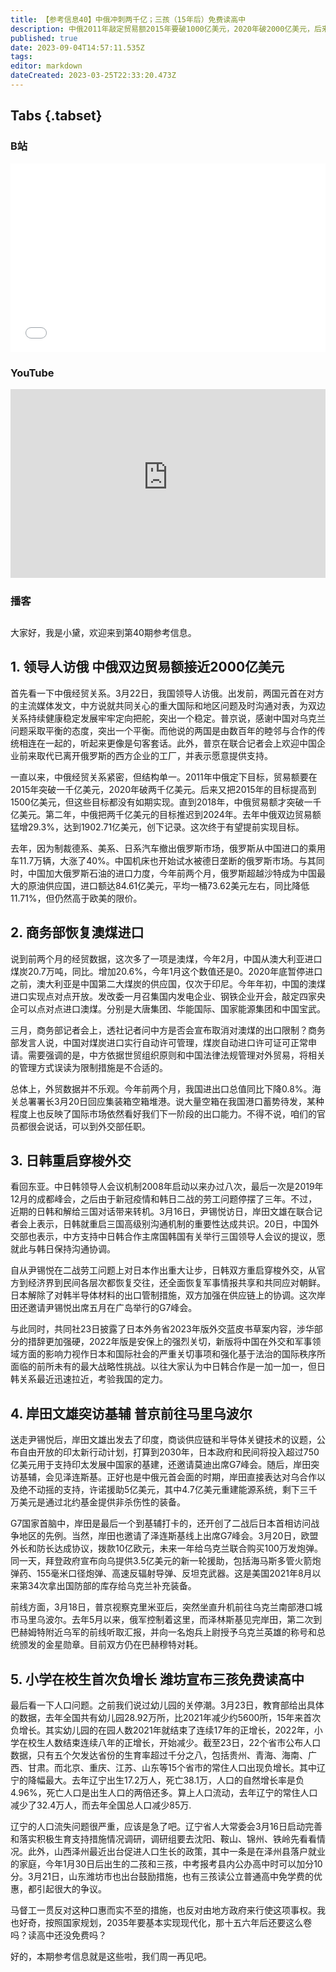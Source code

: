 ```yaml
---
title: 【参考信息40】中俄冲刺两千亿；三孩（15年后）免费读高中
description: 中俄2011年敲定贸易额2015年要破1000亿美元，2020年破2000亿美元，后来又把2015年目标改为1500亿美元，都没实现，直到2018年才突破千亿。去年，中俄贸易额猛增29.3%，达到1902.71亿美元，这次终于有望提前实现两千亿目标了。2021年，我国幼儿园在园人数开始负增长，去年小学在校生人数开始减少。一些地方出台优惠政策，现在出生的二三孩，十五六年后读公办高中免费，属于“口惠而实不至”。
published: true
date: 2023-09-04T14:57:11.535Z
tags: 
editor: markdown
dateCreated: 2023-03-25T22:33:20.473Z
---
```


## Tabs {.tabset}
### B站
<div style="position: relative; padding: 30% 45%;">
<iframe style="position: absolute; width: 100%; height: 100%; left: 0; top: 0;" src="//player.bilibili.com/player.html?&bvid=BV19v4y157N5&page=1&as_wide=1&high_quality=1&danmaku=1&autoplay=0" scrolling="no" border="0" frameborder="no" framespacing="0" allowfullscreen="true"></iframe>
</div>

### YouTube
<div style="position: relative; padding: 30% 45%;">
<iframe style="position: absolute; top: 0; left: 0; width: 100%; height: 100%;" src="https://www.youtube-nocookie.com/embed/D4Hhqpn8wBc" title="YouTube video player" frameborder="0" allow="accelerometer; autoplay; clipboard-write; encrypted-media; gyroscope; picture-in-picture" allowfullscreen></iframe>
</div>
  
### 播客
<div class="podcast-player"></div>

## 

大家好，我是小黛，欢迎来到第40期参考信息。

## 1. 领导人访俄 中俄双边贸易额接近2000亿美元

首先看一下中俄经贸关系。3月22日，我国领导人访俄。出发前，两国元首在对方的主流媒体发文，中方说就共同关心的重大国际和地区问题及时沟通对表，为双边关系持续健康稳定发展牢牢定向把舵，突出一个稳定。普京说，感谢中国对乌克兰问题采取平衡的态度，突出一个平衡。而他说的两国是由数百年的睦邻与合作的传统相连在一起的，听起来更像是句客套话。此外，普京在联合记者会上欢迎中国企业前来取代已离开俄罗斯的西方企业的工厂，并表示愿意提供支持。

一直以来，中俄经贸关系紧密，但结构单一。2011年中俄定下目标，贸易额要在2015年突破一千亿美元，2020年破两千亿美元。后来又把2015年的目标提高到1500亿美元，但这些目标都没有如期实现。直到2018年，中俄贸易额才突破一千亿美元。第二年，中俄把两千亿美元的目标推迟到2024年。去年中俄双边贸易额猛增29.3%，达到1902.71亿美元，创下记录。这次终于有望提前实现目标。

去年，因为制裁德系、美系、日系汽车撤出俄罗斯市场，俄罗斯从中国进口的乘用车11.7万辆，大涨了40%。中国机床也开始试水被德日垄断的俄罗斯市场。与其同时，中国加大俄罗斯石油的进口力度，今年前两个月，俄罗斯超越沙特成为中国最大的原油供应国，进口额达84.61亿美元，平均一桶73.62美元左右，同比降低11.71%，但仍然高于欧美的限价。

## 2. 商务部恢复澳煤进口

说到前两个月的经贸数据，这次多了一项是澳煤，今年2月，中国从澳大利亚进口煤炭20.7万吨，同比。增加20.6%，今年1月这个数值还是0。2020年底暂停进口之前，澳大利亚是中国第二大煤炭的供应国，仅次于印尼。今年年初，中国的澳煤进口实现点对点开放。发改委一月召集国内发电企业、钢铁企业开会，敲定四家央企可以点对点进口澳煤。分别是大唐集团、华能国际、国家能源集团和中国宝武。

三月，商务部记者会上，透社记者问中方是否会宣布取消对澳煤的出口限制？商务部发言人说，中国对煤炭进口实行自动许可管理，煤炭自动进口许可证可正常申请。需要强调的是，中方依据世贸组织原则和中国法律法规管理对外贸易，将相关的管理方式误读为限制措施是不合适的。

总体上，外贸数据并不乐观。今年前两个月，我国进出口总值同比下降0.8%。海关总署署长3月20日回应集装箱空箱堆港。说大量空箱在我国港口蓄势待发，某种程度上也反映了国际市场依然看好我们下一阶段的出口能力。不得不说，咱们的官员都很会说话，可以到外交部任职。

## 3. 日韩重启穿梭外交

看回东亚。中日韩领导人会议机制2008年启动以来办过八次，最后一次是2019年12月的成都峰会，之后由于新冠疫情和韩日二战的劳工问题停摆了三年。不过，近期的日韩和解给三国对话带来转机。3月16日，尹锡悦访日，岸田文雄在联合记者会上表示，日韩就重启三国高级别沟通机制的重要性达成共识。20日，中国外交部也表示，中方支持中日韩合作主席国韩国有关举行三国领导人会议的提议，愿就此与韩日保持沟通协调。

自从尹锡悦在二战劳工问题上对日本作出重大让步，日韩双方重启穿梭外交，从官方到经济界到民间各层次都恢复交往，还全面恢复军事情报共享和共同应对朝鲜。日本解除了对韩半导体材料的出口管制措施，双方加强在供应链上的协调。这次岸田还邀请尹锡悦出席五月在广岛举行的G7峰会。

与此同时，共同社23日披露了日本外务省2023年版外交蓝皮书草案内容，涉华部分的措辞更加强硬，2022年版是安保上的强烈关切，新版将中国在外交和军事领域方面的影响力视作日本和国际社会的严重关切事项和强化基于法治的国际秩序所面临的前所未有的最大战略性挑战。以往大家认为中日韩合作是一加一加一，但日韩关系最近迅速拉近，考验我国的定力。

## 4. 岸田文雄突访基辅 普京前往马里乌波尔

送走尹锡悦后，岸田文雄出发去了印度，商谈供应链和半导体关键技术的议题，公布自由开放的印太新行动计划，打算到2030年，日本政府和民间将投入超过750亿美元用于支持印太发展中国家的基建，还邀请莫迪出席G7峰会。随后，岸田突访基辅，会见泽连斯基。正好也是中俄元首会面的时期，岸田直接表达对乌合作以及绝不动摇的支持，许诺援助5亿美元，其中4.7亿美元重建能源系统，剩下三千万美元是通过北约基金提供非杀伤性的装备。

G7国家首脑中，岸田是最后一个到基辅打卡的，还开创了二战后日本首相访问战争地区的先例。当然，岸田也邀请了泽连斯基线上出席G7峰会。3月20日，欧盟外长和防长达成协议，拨款10亿欧元，未来一年给乌克兰联合购买100万发炮弹。同一天，拜登政府宣布向乌提供3.5亿美元的新一轮援助，包括海马斯多管火箭炮弹药、155毫米口径炮弹、高速反辐射导弹、反坦克武器。这是美国2021年8月以来第34次拿出国防部的库存给乌克兰补充装备。

前线方面，3月18日，普京视察克里米亚后，突然坐直升机前往乌克兰南部港口城市马里乌波尔。去年5月以来，俄军控制着这里，而泽林斯基见完岸田，第二次到巴赫姆特附近乌军的前线听取汇报，并向一名炮兵上尉授予乌克兰英雄的称号和总统颁发的金星勋章。目前双方仍在巴赫穆特对耗。

## 5. 小学在校生首次负增长 潍坊宣布三孩免费读高中

最后看一下人口问题。之前我们说过幼儿园的关停潮。3月23日，教育部给出具体的数据，去年全国共有幼儿园28.92万所，比2021年减少约5600所，15年来首次负增长。其实幼儿园的在园人数2021年就结束了连续17年的正增长，2022年，小学在校生人数结束连续八年的正增长，开始减少。截至23日，22个省市公布人口数据，只有五个欠发达省份的生育率超过千分之八，包括贵州、青海、海南、广西、甘肃。而北京、重庆、江苏、山东等15个省市的常住人口出现负增长。其中辽宁的降幅最大。去年辽宁出生17.2万人，死亡38.1万，人口的自然增长率是负4.96%，死亡人口是出生人口的两倍还多。算上人口流动，去年辽宁的常住人口减少了32.4万人，而去年全国总人口减少85万.

辽宁的人口流失问题很严重，应该是急了吧。辽宁省人大常委会3月16日启动完善和落实积极生育支持措施情况调研，调研组要去沈阳、鞍山、锦州、铁岭先看看情况。此外，山西泽州最近出台促进人口生长的政策，其中一条是在泽州县落户就业的家庭，今年1月30日后出生的二孩和三孩，中考报考县内公办高中时可以加分10分。3月21日，山东潍坊市也出台鼓励措施，也有三孩读公立普通高中免学费的优惠，都引起很大的争议。

马督工一贯反对这种口惠而实不至的措施，也反对由地方政府来行使这项事权。我也好奇，按照国家规划，2035年要基本实现现代化，那十五六年后还要这么卷吗？读高中还没免费吗？

好的，本期参考信息就是这些啦，我们周一再见吧。
